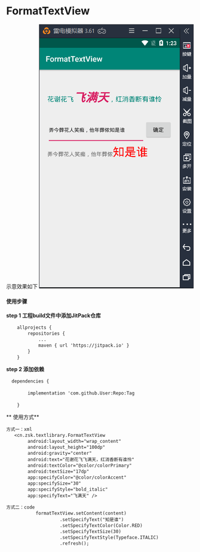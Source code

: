 # FormatTextView

示意效果如下
![Image 效果图](https://github.com/ZSK-CRS/FormatTextView/blob/master/docs/images/demo1.png)

#### 使用步骤

**step 1 工程build文件中添加JitPack仓库**

```
	allprojects {
		repositories {
			...
			maven { url 'https://jitpack.io' }
		}
	}
```

**step 2 添加依赖**

```
  dependencies {
  
		implementation 'com.github.User:Repo:Tag
    
	}
```
**
使用方式**
```
方式一：xml
   <cn.zsk.textlibrary.FormatTextView
        android:layout_width="wrap_content"
        android:layout_height="100dp"
        android:gravity="center"
        android:text="花谢花飞飞满天，红消香断有谁怜"
        android:textColor="@color/colorPrimary"
        android:textSize="17dp"
        app:specifyColor="@color/colorAccent"
        app:specifySize="30"
        app:specifyStyle="bold_italic"
        app:specifyText="飞满天" />

```
```
方式二：code
           formatTextView.setContent(content)
                    .setSpecifyText("知是谁")
                    .setSpecifyTextColor(Color.RED)
                    .setSpecifyTextSize(30)
                    .setSpecifyTextStyle(Typeface.ITALIC)
                    .refresh();
```
